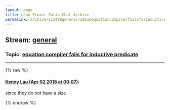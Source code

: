 ```yaml
---
layout: page
title: Lean Prover Zulip Chat Archive 
permalink: archive/113488general/20116equationcompilerfailsforinductivepredicate.html
---
```


## Stream: [general](index.html)
### Topic: [equation compiler fails for inductive predicate](20116equationcompilerfailsforinductivepredicate.html)

---


{% raw %}
#### [ Kenny Lau (Apr 02 2018 at 00:07)](https://leanprover.zulipchat.com/#narrow/stream/113488-general/topic/equation%20compiler%20fails%20for%20inductive%20predicate/near/124502927):
since they do not have a size


{% endraw %}
